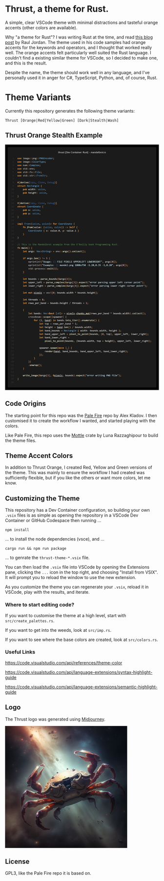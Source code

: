 # Thrust, a theme for Rust.

A simple, clear VSCode theme with minimal distractions and tasteful orange accents (other colors are available).

Why "a theme for Rust"? 
I was writing Rust at the time, and read [this blog post](https://rauljordan.com/rust-concepts-i-wish-i-learned-earlier/) by Raul Jordan. 
The theme used in his code samples had orange accents for the keywords and operators, and I thought that worked really well. 
The orange accents felt particularly well suited the Rust language.
I couldn't find a existing similar theme for VSCode, so I decided to make one, and this is the result.

Despite the name, the theme should work well in any language, and I've personally used it in anger for C#, TypeScript, Python, and, of course, Rust.

# Theme Variants

Currently this repository generates the following theme variants:
```
Thrust [Orange|Red|Yellow|Green] [Dark|Stealth|Wash]
```
## Thrust Orange Stealth Example

<img src="https://github.com/jamesthurley/thrust/raw/main/thrust-orange-stealth.png" width="803px">

## Code Origins

The starting point for this repo was the [Pale Fire](https://github.com/matklad/pale-fire) repo by Alex Kladov.
I then customised it to create the workflow I wanted, and started playing with the colors.

Like Pale Fire, this repo uses the [Mottle](https://github.com/arzg/mottle) crate by Luna Razzaghipour to build the theme files.

## Theme Accent Colors

In addition to Thrust Orange, I created Red, Yellow and Green versions of the theme. 
This was mainly to ensure the workflow I had created was sufficiently flexible,
but if you like the others or want more colors, let me know.

## Customizing the Theme

This repository has a Dev Container configuration, so building your own `.vsix` files is as simple as
opening the repository in a VSCode Dev Container or GitHub Codespace then running ...

```
npm install
```
... to install the node dependencies (vsce), and ...

```
cargo run && npm run package
```

... to genrate the `thrust-theme-*.vsix` file.

You can then load the `.vsix` file into VSCode by opening the Extensions pane, clicking the `...` icon in the top right, and choosing "Install from VSIX". It will prompt you to reload the window to use the new extension.

As you customize the theme you can regenerate your `.vsix`, reload it in VSCode, play with the results, and iterate.

### Where to start editing code?

If you want to customise the theme at a high level, start with `src/create_palettes.rs`. 

If you want to get into the weeds, look at `src/imp.rs`.

If you want to see where the base colors are created, look at `src/colors.rs`.

### Useful Links

https://code.visualstudio.com/api/references/theme-color

https://code.visualstudio.com/api/language-extensions/syntax-highlight-guide

https://code.visualstudio.com/api/language-extensions/semantic-highlight-guide


## Logo

The Thrust logo was generated using [Midjourney](https://www.midjourney.com/).

<img src="https://github.com/jamesthurley/thrust/raw/main/thrust-logo.png" width="400px">

## License

GPL3, like the Pale Fire repo it is based on.
